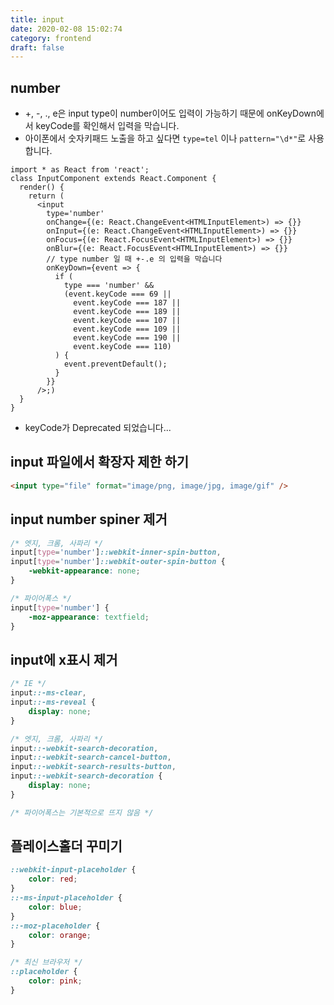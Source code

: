 ```yaml
---
title: input
date: 2020-02-08 15:02:74
category: frontend
draft: false
---
```


## number

- +, -, ., e은 input type이 number이어도 입력이 가능하기 때문에 onKeyDown에서 keyCode를 확인해서 입력을 막습니다.
- 아이폰에서 숫자키패드 노출을 하고 싶다면 `type=tel` 이나 `pattern="\d*"`로 사용합니다.

```tsx
import * as React from 'react';
class InputComponent extends React.Component {
  render() {
    return (
      <input
        type='number'
        onChange={(e: React.ChangeEvent<HTMLInputElement>) => {}}
        onInput={(e: React.ChangeEvent<HTMLInputElement>) => {}}
        onFocus={(e: React.FocusEvent<HTMLInputElement>) => {}}
        onBlur={(e: React.FocusEvent<HTMLInputElement>) => {}}
        // type number 일 때 +-.e 의 입력을 막습니다
        onKeyDown={event => {
          if (
            type === 'number' &&
            (event.keyCode === 69 ||
              event.keyCode === 187 ||
              event.keyCode === 189 ||
              event.keyCode === 107 ||
              event.keyCode === 109 ||
              event.keyCode === 190 ||
              event.keyCode === 110)
          ) {
            event.preventDefault();
          }
        }}
      />;)
  }
}
```

- keyCode가 Deprecated 되었습니다...

## input 파일에서 확장자 제한 하기

```html
<input type="file" format="image/png, image/jpg, image/gif" />
```

## input number spiner 제거

```css
/* 엣지, 크롬, 사파리 */
input[type='number']::webkit-inner-spin-button,
input[type='number']::webkit-outer-spin-button {
	-webkit-appearance: none;
}

/* 파이어폭스 */
input[type='number'] {
	-moz-appearance: textfield;
}
```

## input에 x표시 제거

```css
/* IE */
input::-ms-clear,
input::-ms-reveal {
	display: none;
}

/* 엣지, 크롬, 사파리 */
input::-webkit-search-decoration,
input::-webkit-search-cancel-button,
input::-webkit-search-results-button,
input::-webkit-search-decoration {
	display: none;
}

/* 파이어폭스는 기본적으로 뜨지 않음 */
```

## 플레이스홀더 꾸미기

```css
::webkit-input-placeholder {
	color: red;
}
::-ms-input-placeholder {
	color: blue;
}
::-moz-placeholder {
	color: orange;
}

/* 최신 브라우저 */
::placeholder {
	color: pink;
}
```
